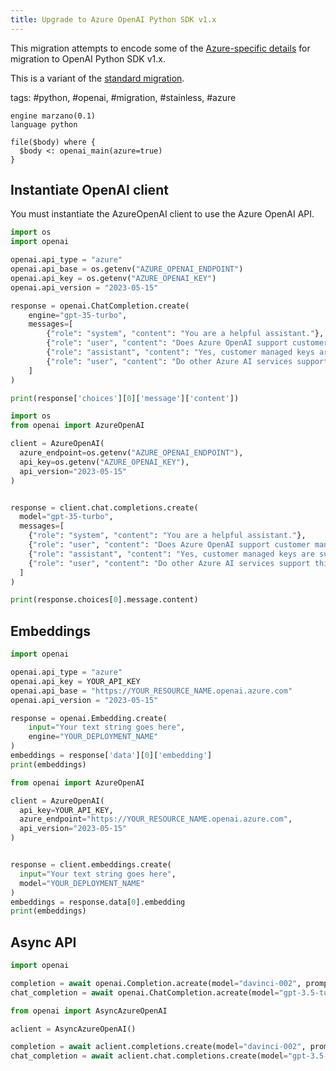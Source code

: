 ```yaml
---
title: Upgrade to Azure OpenAI Python SDK v1.x
---
```


This migration attempts to encode some of the [Azure-specific details](https://learn.microsoft.com/en-us/azure/ai-services/openai/how-to/migration) for migration to OpenAI Python SDK v1.x.

This is a variant of the [standard migration](https://github.com/getgrit/python/blob/main/.grit/patterns/openai.md).

tags: #python, #openai, #migration, #stainless, #azure

```grit
engine marzano(0.1)
language python

file($body) where {
  $body <: openai_main(azure=true)
}
```

## Instantiate OpenAI client

You must instantiate the AzureOpenAI client to use the Azure OpenAI API.

```python
import os
import openai

openai.api_type = "azure"
openai.api_base = os.getenv("AZURE_OPENAI_ENDPOINT")
openai.api_key = os.getenv("AZURE_OPENAI_KEY")
openai.api_version = "2023-05-15"

response = openai.ChatCompletion.create(
    engine="gpt-35-turbo",
    messages=[
        {"role": "system", "content": "You are a helpful assistant."},
        {"role": "user", "content": "Does Azure OpenAI support customer managed keys?"},
        {"role": "assistant", "content": "Yes, customer managed keys are supported by Azure OpenAI."},
        {"role": "user", "content": "Do other Azure AI services support this too?"}
    ]
)

print(response['choices'][0]['message']['content'])
```

```python
import os
from openai import AzureOpenAI

client = AzureOpenAI(
  azure_endpoint=os.getenv("AZURE_OPENAI_ENDPOINT"),
  api_key=os.getenv("AZURE_OPENAI_KEY"),
  api_version="2023-05-15"
)


response = client.chat.completions.create(
  model="gpt-35-turbo",
  messages=[
    {"role": "system", "content": "You are a helpful assistant."},
    {"role": "user", "content": "Does Azure OpenAI support customer managed keys?"},
    {"role": "assistant", "content": "Yes, customer managed keys are supported by Azure OpenAI."},
    {"role": "user", "content": "Do other Azure AI services support this too?"}
  ]
)

print(response.choices[0].message.content)
```

## Embeddings

```python
import openai

openai.api_type = "azure"
openai.api_key = YOUR_API_KEY
openai.api_base = "https://YOUR_RESOURCE_NAME.openai.azure.com"
openai.api_version = "2023-05-15"

response = openai.Embedding.create(
    input="Your text string goes here",
    engine="YOUR_DEPLOYMENT_NAME"
)
embeddings = response['data'][0]['embedding']
print(embeddings)
```

```python
from openai import AzureOpenAI

client = AzureOpenAI(
  api_key=YOUR_API_KEY,
  azure_endpoint="https://YOUR_RESOURCE_NAME.openai.azure.com",
  api_version="2023-05-15"
)


response = client.embeddings.create(
  input="Your text string goes here",
  model="YOUR_DEPLOYMENT_NAME"
)
embeddings = response.data[0].embedding
print(embeddings)
```

## Async API

```python
import openai

completion = await openai.Completion.acreate(model="davinci-002", prompt="Hello world")
chat_completion = await openai.ChatCompletion.acreate(model="gpt-3.5-turbo", messages=[{"role": "user", "content": "Hello world"}])
```

```python
from openai import AsyncAzureOpenAI

aclient = AsyncAzureOpenAI()

completion = await aclient.completions.create(model="davinci-002", prompt="Hello world")
chat_completion = await aclient.chat.completions.create(model="gpt-3.5-turbo", messages=[{"role": "user", "content": "Hello world"}])
```
